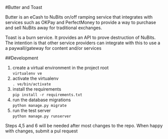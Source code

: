 #Butter and Toast

Butter is an eCash to NuBits on/off ramping service that integrates with services such 
as OKPay and PerfectMoney to provide a way to purchase and sell NuBits away for 
traditional exchanges.

Toast is a burn service. It provides an API to prove destruction of NuBits. The 
intention is that other service providers can integrate with this to use a a 
paywall/gateway for content and/or services

##Development  
 
1) create a virtual environment in the project root  
`virtualenv ve`  
2) activate the virtualenv  
`. ve/bin/activate`  
3) install the requirements  
`pip install -r requirements.txt`  
4) run the database migrations  
`python manage.py migrate`
5) run the test server  
`python manage.py runserver`  
  
Steps 4,5 and 6 will be needed after most changes to the repo. 
When happy with changes, submit a pul request
